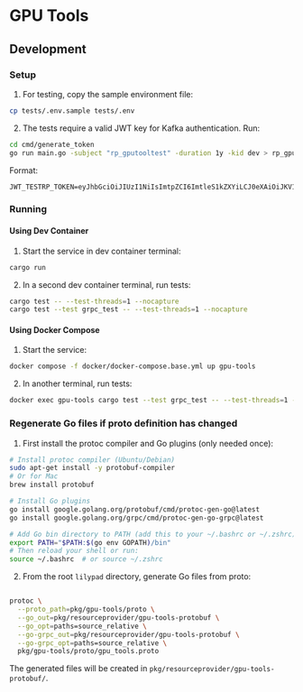 # GPU Tools

## Development

### Setup

1. For testing, copy the sample environment file:
```bash
cp tests/.env.sample tests/.env
```

2. The tests require a valid JWT key for Kafka authentication. Run: 
```bash
cd cmd/generate_token
go run main.go -subject "rp_gputooltest" -duration 1y -kid dev > rp_gputooltest_token.txt
```

Format:
```
JWT_TESTRP_TOKEN=eyJhbGciOiJIUzI1NiIsImtpZCI6ImtleS1kZXYiLCJ0eXAiOiJKV1QifQ...
```

### Running

#### Using Dev Container

1. Start the service in dev container terminal:
```bash
cargo run
```

2. In a second dev container terminal, run tests:
```bash
cargo test -- --test-threads=1 --nocapture
cargo test --test grpc_test -- --test-threads=1 --nocapture
```

#### Using Docker Compose

1. Start the service:
```bash
docker compose -f docker/docker-compose.base.yml up gpu-tools
```

2. In another terminal, run tests:
```bash
docker exec gpu-tools cargo test --test grpc_test -- --test-threads=1 --nocapture
```

### Regenerate Go files if proto definition has changed

1. First install the protoc compiler and Go plugins (only needed once):
```bash
# Install protoc compiler (Ubuntu/Debian)
sudo apt-get install -y protobuf-compiler
# Or for Mac
brew install protobuf

# Install Go plugins
go install google.golang.org/protobuf/cmd/protoc-gen-go@latest
go install google.golang.org/grpc/cmd/protoc-gen-go-grpc@latest

# Add Go bin directory to PATH (add this to your ~/.bashrc or ~/.zshrc)
export PATH="$PATH:$(go env GOPATH)/bin"
# Then reload your shell or run:
source ~/.bashrc  # or source ~/.zshrc
```

2. From the root `lilypad` directory, generate Go files from proto:
```bash

protoc \
  --proto_path=pkg/gpu-tools/proto \
  --go_out=pkg/resourceprovider/gpu-tools-protobuf \
  --go_opt=paths=source_relative \
  --go-grpc_out=pkg/resourceprovider/gpu-tools-protobuf \
  --go-grpc_opt=paths=source_relative \
  pkg/gpu-tools/proto/gpu_tools.proto
```

The generated files will be created in `pkg/resourceprovider/gpu-tools-protobuf/`.




